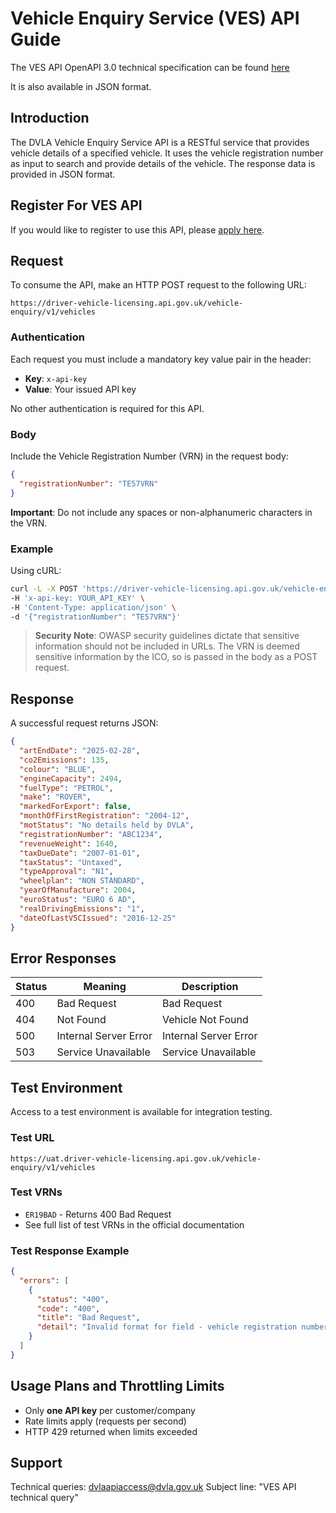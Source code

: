 # Vehicle Enquiry Service (VES) API Guide

The VES API OpenAPI 3.0 technical specification can be found [here](https://developer-portal.driver-vehicle-licensing.api.gov.uk/apis/vehicle-enquiry-service/vehicle-enquiry-service-description.html)

It is also available in JSON format.

## Introduction

The DVLA Vehicle Enquiry Service API is a RESTful service that provides vehicle details of a specified vehicle. It uses the vehicle registration number as input to search and provide details of the vehicle. The response data is provided in JSON format.

## Register For VES API

If you would like to register to use this API, please [apply here](https://developer-portal.driver-vehicle-licensing.api.gov.uk/).

## Request

To consume the API, make an HTTP POST request to the following URL:

```
https://driver-vehicle-licensing.api.gov.uk/vehicle-enquiry/v1/vehicles
```

### Authentication

Each request you must include a mandatory key value pair in the header:
- **Key**: `x-api-key`
- **Value**: Your issued API key

No other authentication is required for this API.

### Body

Include the Vehicle Registration Number (VRN) in the request body:

```json
{ 
  "registrationNumber": "TE57VRN" 
}
```

**Important**: Do not include any spaces or non-alphanumeric characters in the VRN.

### Example

Using cURL:

```bash
curl -L -X POST 'https://driver-vehicle-licensing.api.gov.uk/vehicle-enquiry/v1/vehicles' \
-H 'x-api-key: YOUR_API_KEY' \
-H 'Content-Type: application/json' \
-d '{"registrationNumber": "TE57VRN"}'
```

> **Security Note**: OWASP security guidelines dictate that sensitive information should not be included in URLs. The VRN is deemed sensitive information by the ICO, so is passed in the body as a POST request.

## Response

A successful request returns JSON:

```json
{
  "artEndDate": "2025-02-28",
  "co2Emissions": 135,
  "colour": "BLUE",
  "engineCapacity": 2494,
  "fuelType": "PETROL",
  "make": "ROVER",
  "markedForExport": false,
  "monthOfFirstRegistration": "2004-12",
  "motStatus": "No details held by DVLA",
  "registrationNumber": "ABC1234",
  "revenueWeight": 1640,
  "taxDueDate": "2007-01-01",
  "taxStatus": "Untaxed",
  "typeApproval": "N1",
  "wheelplan": "NON STANDARD",
  "yearOfManufacture": 2004,
  "euroStatus": "EURO 6 AD",
  "realDrivingEmissions": "1",
  "dateOfLastV5CIssued": "2016-12-25"
}
```

## Error Responses

| Status | Meaning | Description |
|--------|---------|-------------|
| 400 | Bad Request | Bad Request |
| 404 | Not Found | Vehicle Not Found |
| 500 | Internal Server Error | Internal Server Error |
| 503 | Service Unavailable | Service Unavailable |

## Test Environment

Access to a test environment is available for integration testing.

### Test URL

```
https://uat.driver-vehicle-licensing.api.gov.uk/vehicle-enquiry/v1/vehicles
```

### Test VRNs

- `ER19BAD` - Returns 400 Bad Request
- See full list of test VRNs in the official documentation

### Test Response Example

```json
{
  "errors": [
    {
      "status": "400",
      "code": "400",
      "title": "Bad Request",
      "detail": "Invalid format for field - vehicle registration number"
    }
  ]
}
```

## Usage Plans and Throttling Limits

- Only **one API key** per customer/company
- Rate limits apply (requests per second)
- HTTP 429 returned when limits exceeded

## Support

Technical queries: dvlaapiaccess@dvla.gov.uk
Subject line: "VES API technical query"
